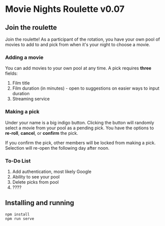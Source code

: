 # Movie Nights Roulette v0.07

## Join the roulette

Join the roulette! As a participant of the rotation, you have your own pool of movies to add to and pick from when it's your night to choose a movie.

### Adding a movie

You can add movies to your own pool at any time. A pick requires **three** fields:

1. Film title
2. Film duration (in minutes) - open to suggestions on easier ways to input duration
3. Streaming service

### Making a pick

Under your name is a big indigo button. Clicking the button will randomly select a movie from your pool as a pending pick. You have the options to **re-roll**, **cancel**, or **confirm** the pick.

If you confirm the pick, other members will be locked from making a pick. Selection will re-open the following day after noon.

### To-Do List

1. Add authentication, most likely Google
2. Ability to see your pool
3. Delete picks from pool
4. ????

## Installing and running
```
npm install
npm run serve
```
